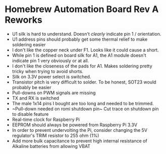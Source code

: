 # Homebrew Automation Board Rev A Reworks

* U1 silk is hard to understand. Doesn't _clearly_ indicate pin 1 / orientation.
* U1 address pins should probably get some thermal relief to make soldering easier
* I don't like the copper neck under F1. Looks like it could cause a short.
* While pin 1 is defined on board silk for A1, the A1 module doesn't indicate pin 1 very obviously or at all.
* I don't like the closeness of the pads for A1. Makes soldering pretty tricky when trying to avoid shorts.
* Silk on 3.3V power select is switched.
* Transistor pitch is very difficult to solder. To be honest, SOT23 would probably be easier
* Pull-downs on PWM signals are missing
* TX and RX is switched
* The male 1x14 pins I bought are too long and needed to be trimmed.
* ~Pull-down needed on romi shutdown pin~ Cut trace on shutdown pin to disable feature
* Real-time clock for Raspberry Pi
* EEPROM should always be powered from Raspberry Pi 3.3V
* In order to prevent undervolting the Pi, consider changing the 5V regulator's TRIM resistor to 255 ohm (1%)
* Add more bulk capacitance to prevent high internal resistance of Alkaline batteries from allowing VBAT 
